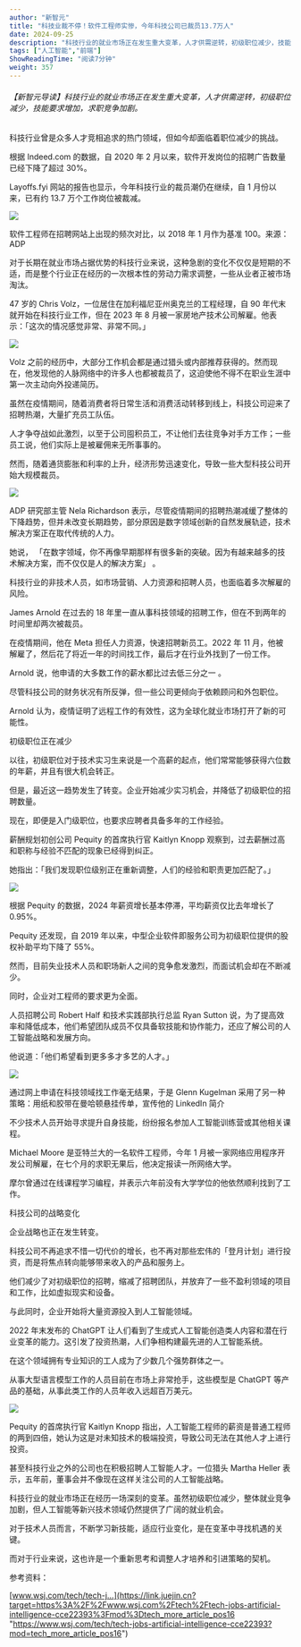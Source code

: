 ```yaml
---
author: "新智元"
title: "科技业裁不停！软件工程师实惨，今年科技公司已裁员13.7万人"
date: 2024-09-25
description: "科技行业的就业市场正在发生重大变革，人才供需逆转，初级职位减少，技能要求增加，求职竞争加剧。科技行业曾是众多人才竞相追求的热门领域，但如今却面临着职位减少的挑战。"
tags: ["人工智能","前端"]
ShowReadingTime: "阅读7分钟"
weight: 357
---
```

###### 【新智元导读】科技行业的就业市场正在发生重大变革，人才供需逆转，初级职位减少，技能要求增加，求职竞争加剧。

科技行业曾是众多人才竞相追求的热门领域，但如今却面临着职位减少的挑战。

根据 Indeed.com 的数据，自 2020 年 2 月以来，软件开发岗位的招聘广告数量已经下降了超过 30%。

Layoffs.fyi 网站的报告也显示，今年科技行业的裁员潮仍在继续，自 1 月份以来，已有约 13.7 万个工作岗位被裁减。

![](https://p6-xtjj-sign.byteimg.com/tos-cn-i-73owjymdk6/f8fdc609d1ea4fb2be8ab67688efe419~tplv-73owjymdk6-jj-mark-v1:0:0:0:0:5o6Y6YeR5oqA5pyv56S-5Yy6IEAg5paw5pm65YWD:q75.awebp?rk3s=f64ab15b&x-expires=1727856915&x-signature=vVcx%2Bgt1go7ocIleRvzfgcwP%2Bqk%3D)

软件工程师在招聘网站上出现的频次对比，以 2018 年 1 月作为基准 100。来源：ADP

对于长期在就业市场占据优势的科技行业来说，这种急剧的变化不仅仅是短期的不适，而是整个行业正在经历的一次根本性的劳动力需求调整，一些从业者正被市场淘汰。

47 岁的 Chris Volz，一位居住在加利福尼亚州奥克兰的工程经理，自 90 年代末就开始在科技行业工作，但在 2023 年 8 月被一家房地产技术公司解雇。他表示：「这次的情况感觉非常、非常不同。」

![](https://p6-xtjj-sign.byteimg.com/tos-cn-i-73owjymdk6/8d344d782a3e4f6aac0e4d4a3afa3fc1~tplv-73owjymdk6-jj-mark-v1:0:0:0:0:5o6Y6YeR5oqA5pyv56S-5Yy6IEAg5paw5pm65YWD:q75.awebp?rk3s=f64ab15b&x-expires=1727856915&x-signature=9Y2pWSqICA8eudnvVndCoOy2K3U%3D)

Volz 之前的经历中，大部分工作机会都是通过猎头或内部推荐获得的。然而现在，他发现他的人脉网络中的许多人也都被裁员了，这迫使他不得不在职业生涯中第一次主动向外投递简历。

虽然在疫情期间，随着消费者将日常生活和消费活动转移到线上，科技公司迎来了招聘热潮，大量扩充员工队伍。

人才争夺战如此激烈，以至于公司囤积员工，不让他们去往竞争对手方工作；一些员工说，他们实际上是被雇佣来无所事事的。

然而，随着通货膨胀和利率的上升，经济形势迅速变化，导致一些大型科技公司开始大规模裁员。

![](https://p6-xtjj-sign.byteimg.com/tos-cn-i-73owjymdk6/a395254c559a494e97997e7622124936~tplv-73owjymdk6-jj-mark-v1:0:0:0:0:5o6Y6YeR5oqA5pyv56S-5Yy6IEAg5paw5pm65YWD:q75.awebp?rk3s=f64ab15b&x-expires=1727856915&x-signature=%2FmZCqecaBfRKrMrg7vZAQI4uXQQ%3D)

ADP 研究部主管 Nela Richardson 表示，尽管疫情期间的招聘热潮减缓了整体的下降趋势，但并未改变长期趋势，部分原因是数字领域创新的自然发展轨迹，技术解决方案正在取代传统的人力。

她说， 「在数字领域，你不再像早期那样有很多新的突破。因为有越来越多的技术解决方案，而不仅仅是人的解决方案」 。

科技行业的非技术人员，如市场营销、人力资源和招聘人员，也面临着多次解雇的风险。

James Arnold 在过去的 18 年里一直从事科技领域的招聘工作，但在不到两年的时间里却两次被裁员。

在疫情期间，他在 Meta 担任人力资源，快速招聘新员工。2022 年 11 月，他被解雇了，然后花了将近一年的时间找工作，最后才在行业外找到了一份工作。

Arnold 说，他申请的大多数工作的薪水都比过去低三分之一 。

尽管科技公司的财务状况有所反弹，但一些公司更倾向于依赖顾问和外包职位。

Arnold 认为，疫情证明了远程工作的有效性，这为全球化就业市场打开了新的可能性。

初级职位正在减少

以往，初级职位对于技术实习生来说是一个高薪的起点，他们常常能够获得六位数的年薪，并且有很大机会转正。

但是，最近这一趋势发生了转变。企业开始减少实习机会，并降低了初级职位的招聘数量。

现在，即便是入门级职位，也要求应聘者具备多年的工作经验。

薪酬规划初创公司 Pequity 的首席执行官 Kaitlyn Knopp 观察到，过去薪酬过高和职称与经验不匹配的现象已经得到纠正。

她指出：「我们发现职位级别正在重新调整，人们的经验和职责更加匹配了。」

![](https://p6-xtjj-sign.byteimg.com/tos-cn-i-73owjymdk6/fc576dace6654893aabc7478dda415df~tplv-73owjymdk6-jj-mark-v1:0:0:0:0:5o6Y6YeR5oqA5pyv56S-5Yy6IEAg5paw5pm65YWD:q75.awebp?rk3s=f64ab15b&x-expires=1727856915&x-signature=N7g0HLyeZl7D8w4qgP2x0CImjck%3D)

根据 Pequity 的数据，2024 年薪资增长基本停滞，平均薪资仅比去年增长了 0.95%。

Pequity 还发现，自 2019 年以来，中型企业软件即服务公司为初级职位提供的股权补助平均下降了 55%。

然而，目前失业技术人员和职场新人之间的竞争愈发激烈，而面试机会却在不断减少。

同时，企业对工程师的要求更为全面。

人员招聘公司 Robert Half 和技术实践部执行总监 Ryan Sutton 说，为了提高效率和降低成本，他们希望团队成员不仅具备软技能和协作能力，还应了解公司的人工智能战略和发展方向。

他说道：「他们希望看到更多多才多艺的人才。」

![](https://p6-xtjj-sign.byteimg.com/tos-cn-i-73owjymdk6/f9f6c5108c464440a6ef5fce710f8cae~tplv-73owjymdk6-jj-mark-v1:0:0:0:0:5o6Y6YeR5oqA5pyv56S-5Yy6IEAg5paw5pm65YWD:q75.awebp?rk3s=f64ab15b&x-expires=1727856915&x-signature=oaT8xz5v7e7%2F5fgAQT%2B7%2BQ0Ccgk%3D)

通过网上申请在科技领域找工作毫无结果，于是 Glenn Kugelman 采用了另一种策略：用纸和胶带在曼哈顿悬挂传单，宣传他的 LinkedIn 简介

不少技术人员开始寻求提升自身技能，纷纷报名参加人工智能训练营或其他相关课程。

Michael Moore 是亚特兰大的一名软件工程师，今年 1 月被一家网络应用程序开发公司解雇，在七个月的求职无果后，他决定报读一所网络大学。

摩尔曾通过在线课程学习编程，并表示六年前没有大学学位的他依然顺利找到了工作。

科技公司的战略变化

企业战略也正在发生转变。

科技公司不再追求不惜一切代价的增长，也不再对那些宏伟的「登月计划」进行投资，而是将焦点转向能够带来收入的产品和服务上。

他们减少了对初级职位的招聘，缩减了招聘团队，并放弃了一些不盈利领域的项目和工作，比如虚拟现实和设备。

与此同时，企业开始将大量资源投入到人工智能领域。

2022 年末发布的 ChatGPT 让人们看到了生成式人工智能创造类人内容和潜在行业变革的能力。这引发了投资热潮，人们争相构建最先进的人工智能系统。

在这个领域拥有专业知识的工人成为了少数几个强势群体之一。

从事大型语言模型工作的人员目前在市场上非常抢手，这些模型是 ChatGPT 等产品的基础，从事此类工作的人员年收入远超百万美元。

![](https://p6-xtjj-sign.byteimg.com/tos-cn-i-73owjymdk6/89d7e767c2484afea421c9650daed1eb~tplv-73owjymdk6-jj-mark-v1:0:0:0:0:5o6Y6YeR5oqA5pyv56S-5Yy6IEAg5paw5pm65YWD:q75.awebp?rk3s=f64ab15b&x-expires=1727856915&x-signature=Ki60eQwZLZthLo40ztxjQXFhmKU%3D)

Pequity 的首席执行官 Kaitlyn Knopp 指出，人工智能工程师的薪资是普通工程师的两到四倍，她认为这是对未知技术的极端投资，导致公司无法在其他人才上进行投资。

甚至科技行业之外的公司也在积极招聘人工智能人才。一位猎头 Martha Heller 表示，五年前，董事会并不像现在这样关注公司的人工智能战略。

科技行业的就业市场正在经历一场深刻的变革。虽然初级职位减少，整体就业竞争加剧，但人工智能等新兴技术领域仍然提供了广阔的就业机会。

对于技术人员而言，不断学习新技能，适应行业变化，是在变革中寻找机遇的关键。

而对于行业来说，这也许是一个重新思考和调整人才培养和引进策略的契机。

参考资料：

[www.wsj.com/tech/tech-j…](https://link.juejin.cn?target=https%3A%2F%2Fwww.wsj.com%2Ftech%2Ftech-jobs-artificial-intelligence-cce22393%3Fmod%3Dtech_more_article_pos16 "https://www.wsj.com/tech/tech-jobs-artificial-intelligence-cce22393?mod=tech_more_article_pos16")